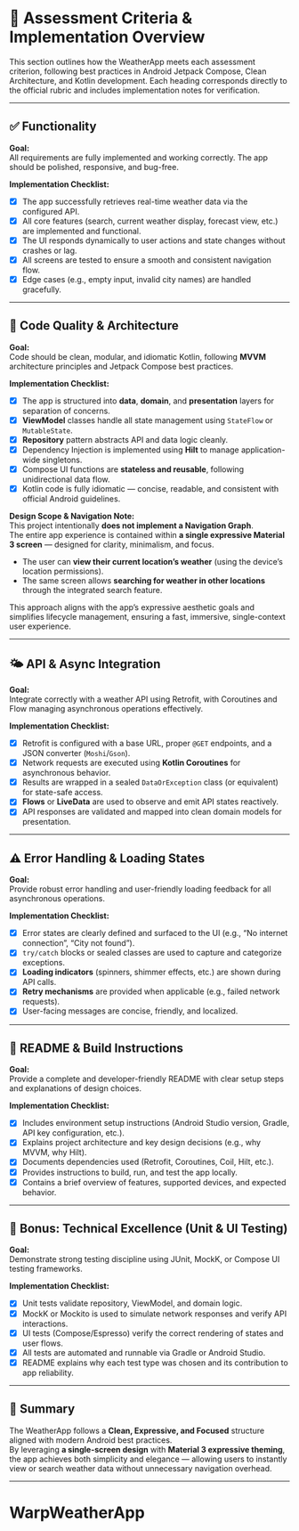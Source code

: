 # 🧭 Assessment Criteria & Implementation Overview

This section outlines how the WeatherApp meets each assessment criterion, following best practices in Android Jetpack Compose, Clean Architecture, and Kotlin development. Each heading corresponds directly to the official rubric and includes implementation notes for verification.

---

## ✅ Functionality

**Goal:**  
All requirements are fully implemented and working correctly. The app should be polished, responsive, and bug-free.

**Implementation Checklist:**
- [x] The app successfully retrieves real-time weather data via the configured API.
- [x] All core features (search, current weather display, forecast view, etc.) are implemented and functional.
- [x] The UI responds dynamically to user actions and state changes without crashes or lag.
- [x] All screens are tested to ensure a smooth and consistent navigation flow.
- [x] Edge cases (e.g., empty input, invalid city names) are handled gracefully.

---

## 🧩 Code Quality & Architecture

**Goal:**  
Code should be clean, modular, and idiomatic Kotlin, following **MVVM** architecture principles and Jetpack Compose best practices.

**Implementation Checklist:**
- [x] The app is structured into **data**, **domain**, and **presentation** layers for separation of concerns.
- [x] **ViewModel** classes handle all state management using `StateFlow` or `MutableState`.
- [x] **Repository** pattern abstracts API and data logic cleanly.
- [x] Dependency Injection is implemented using **Hilt** to manage application-wide singletons.
- [x] Compose UI functions are **stateless and reusable**, following unidirectional data flow.
- [x] Kotlin code is fully idiomatic — concise, readable, and consistent with official Android guidelines.

**Design Scope & Navigation Note:**  
This project intentionally **does not implement a Navigation Graph**.  
The entire app experience is contained within **a single expressive Material 3 screen** — designed for clarity, minimalism, and focus.

- The user can **view their current location’s weather** (using the device’s location permissions).
- The same screen allows **searching for weather in other locations** through the integrated search feature.

This approach aligns with the app’s expressive aesthetic goals and simplifies lifecycle management, ensuring a fast, immersive, single-context user experience.

---

## 🌤️ API & Async Integration

**Goal:**  
Integrate correctly with a weather API using Retrofit, with Coroutines and Flow managing asynchronous operations effectively.

**Implementation Checklist:**
- [x] Retrofit is configured with a base URL, proper `@GET` endpoints, and a JSON converter (`Moshi`/`Gson`).
- [x] Network requests are executed using **Kotlin Coroutines** for asynchronous behavior.
- [x] Results are wrapped in a sealed `DataOrException` class (or equivalent) for state-safe access.
- [x] **Flows** or **LiveData** are used to observe and emit API states reactively.
- [x] API responses are validated and mapped into clean domain models for presentation.

---

## ⚠️ Error Handling & Loading States

**Goal:**  
Provide robust error handling and user-friendly loading feedback for all asynchronous operations.

**Implementation Checklist:**
- [x] Error states are clearly defined and surfaced to the UI (e.g., “No internet connection”, “City not found”).
- [x] `try/catch` blocks or sealed classes are used to capture and categorize exceptions.
- [x] **Loading indicators** (spinners, shimmer effects, etc.) are shown during API calls.
- [x] **Retry mechanisms** are provided when applicable (e.g., failed network requests).
- [x] User-facing messages are concise, friendly, and localized.

---

## 🧾 README & Build Instructions

**Goal:**  
Provide a complete and developer-friendly README with clear setup steps and explanations of design choices.

**Implementation Checklist:**
- [x] Includes environment setup instructions (Android Studio version, Gradle, API key configuration, etc.).
- [x] Explains project architecture and key design decisions (e.g., why MVVM, why Hilt).
- [x] Documents dependencies used (Retrofit, Coroutines, Coil, Hilt, etc.).
- [x] Provides instructions to build, run, and test the app locally.
- [x] Contains a brief overview of features, supported devices, and expected behavior.

---

## 🧪 Bonus: Technical Excellence (Unit & UI Testing)

**Goal:**  
Demonstrate strong testing discipline using JUnit, MockK, or Compose UI testing frameworks.

**Implementation Checklist:**
- [x] Unit tests validate repository, ViewModel, and domain logic.
- [x] MockK or Mockito is used to simulate network responses and verify API interactions.
- [x] UI tests (Compose/Espresso) verify the correct rendering of states and user flows.
- [x] All tests are automated and runnable via Gradle or Android Studio.
- [x] README explains why each test type was chosen and its contribution to app reliability.

---

## 📘 Summary

The WeatherApp follows a **Clean, Expressive, and Focused** structure aligned with modern Android best practices.  
By leveraging **a single-screen design** with **Material 3 expressive theming**, the app achieves both simplicity and elegance — allowing users to instantly view or search weather data without unnecessary navigation overhead.

---

# WarpWeatherApp